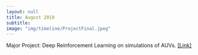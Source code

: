 ```yaml
---
layout: null
title: August 2019
subtitle:
image: "img/timeline/ProjectFinal.jpeg"
---
```

Major Project: Deep Reinforcement Learning on simulations of AUVs. <a href = "https://github.com/syedjawadakhtar/AUV-FinalYear-Unity" target = "_blank">[Link]</a>

